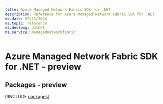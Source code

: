 ```yaml
---
title: Azure Managed Network Fabric SDK for .NET
description: Reference for Azure Managed Network Fabric SDK for .NET
ms.date: 07/23/2024
ms.topic: reference
ms.devlang: dotnet
ms.service: managednetworkfabric
---
```

# Azure Managed Network Fabric SDK for .NET - preview
## Packages - preview
[!INCLUDE [packages](managed-network-fabric-index.md)]